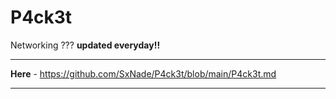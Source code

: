 # P4ck3t

Networking ???   **updated everyday!!**

___

**Here** - https://github.com/SxNade/P4ck3t/blob/main/P4ck3t.md
___
